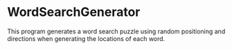 # WordSearchGenerator
This program generates a word search puzzle using random positioning and directions when generating the locations of each word. 
